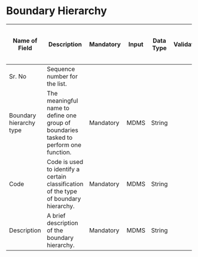 # Boundary Hierarchy

| Name of Field           | Description                                                                           | Mandatory | Input | Data Type | Validation | Comments | Need Data from Program/ State |
| ----------------------- | ------------------------------------------------------------------------------------- | --------- | ----- | --------- | ---------- | -------- | ----------------------------- |
| Sr. No                  | Sequence number for the list.                                                         |           |       |           |            |          |                               |
| Boundary hierarchy type | The meaningful name to define one group of boundaries tasked to perform one function. | Mandatory | MDMS  | String    |            |          | Yes                           |
| Code                    | Code is used to identify a certain classification of the type of boundary hierarchy.  | Mandatory | MDMS  | String    |            |          | Yes                           |
| Description             | A brief description of the boundary hierarchy.                                        | Mandatory | MDMS  | String    |            |          | Yes                           |
